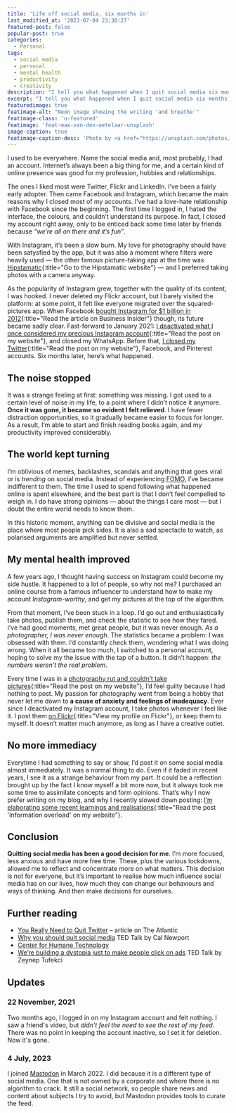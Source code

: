 ```yaml
---
title: 'Life off social media, six months in'
last_modified_at: '2023-07-04 23:30:27'
featured-post: false
popular-post: true
categories:
  - Personal
tags:
  - social media
  - personal
  - mental health
  - productivity
  - creativity
description: "I tell you what happened when I quit social media six months ago, and why I don't want to come back."
excerpt: "I tell you what happened when I quit social media six months ago, and why I don't want to come back."
featuredimage: true
featimage-alt: "Neon image showing the writing 'and breathe'"
featimage-class: 'u-featured'
featimage: 'feat-max-van-den-oetelaar-unsplash'
image-caption: true
featimage-caption-desc: 'Photo by <a href="https://unsplash.com/photos/buymYm3RQ3U">Max van den Oetelaar</a>'
---
```

I used to be everywhere. Name the social media and, most probably, I had an account. Internet’s always been a big thing for me, and a certain kind of online presence was good for my profession, hobbies and relationships.

The ones I liked most were Twitter, Flickr and LinkedIn. I’ve been a fairly early adopter. Then came Facebook and Instagram, which became the main reasons why I closed most of my accounts. I’ve had a love-hate relationship with Facebook since the beginning. The first time I logged in, I hated the interface, the colours, and couldn’t understand its purpose. In fact, I closed my account right away, only to be enticed back some time later by friends because _“we’re all on there and it’s fun”_.

With Instagram, it’s been a slow burn. My love for photography should have been satysfied by the app, but it was also a moment where filters were heavily used — the other famous picture-taking app at the time was [Hipstamatic](https://hipstamatic.com/camera/){:title="Go to the Hipstamatic website"} — and I preferred taking photos with a camera anyway.

As the popularity of Instagram grew, together with the quality of its content, I was hooked. I never deleted my Flickr account, but I barely visited the platform: at some point, it felt like everyone migrated over the squared-pictures app. When Facebook [bought Instagram for $1 billion in 2012](https://www.businessinsider.com/facebook-buys-instagram-for-1-billion-what-you-need-to-know-2012-4){:title="Read the article on Business Insider"} though, its future became sadly clear. Fast-forward to January 2021: [I deactivated what I once considered my precious Instagram account](/personal/deactivated-my-instagram-account/){:title="Read the post on my website"}, and closed my WhatsApp. Before that, [I closed my Twitter](/personal/i-deleted-my-twitter-account/){:title="Read the post on my website"}, Facebook, and Pinterest accounts. Six months later, here’s what happened.

## The noise stopped

It was a strange feeling at first: something was missing. I got used to a certain level of noise in my life, to a point where I didn’t notice it anymore. **Once it was gone, it became so evident I felt relieved**. I have fewer distraction opportunities, so it gradually became easier to focus for longer. As a result, I’m able to start and finish reading books again, and my productivity improved considerably.

## The world kept turning

I’m oblivious of memes, backlashes, scandals and anything that goes viral or is _trending_ on social media. Instead of experiencing <abbr title="Fear Of Missing Out">FOMO</abbr>, I’ve became indifferent to them. The time I used to spend following what happened online is spent elsewhere, and the best part is that I don’t feel compelled to weigh in. I do have strong opinions — about the things I care most — but I doubt the entire world needs to know them.

In this historic moment, anything can be divisive and social media is the place where most people pick sides. It is also a sad spectacle to watch, as polarised arguments are amplified but never settled.

## My mental health improved

A few years ago, I thought having success on Instagram could become my side hustle. It happened to a lot of people, so why not me? I purchased an online course from a famous influencer to understand how to make my account _Instagram-worthy_, and get my pictures at the top of the algorithm.

From that moment, I’ve been stuck in a loop. I’d go out and enthusiastically take photos, publish them, and check the statistic to see how they fared. I’ve had good moments, met great people, but it was never enough. _As a photographer, I was never enough_. The statistics became a problem: I was obsessed with them. I’d constantly check them, wondering what I was doing wrong. When it all became too much, I switched to a personal account, hoping to solve my the issue with the tap of a button. It didn’t happen: _the numbers weren’t the real problem_.

Every time I was in a [photography rut and couldn’t take pictures](/photography/photography-rut/){:title="Read the post on my website"}, I’d feel guilty because I had nothing to post. My passion for photography went from being a hobby that never let me down to **a cause of anxiety and feelings of inadequacy**. Ever since I deactivated my Instagram account, I take photos whenever I feel like it. I post them [on Flickr](https://www.flickr.com/photos/silvia-m/){:title="View my profile on Flickr"}, or keep them to myself. It doesn’t matter much anymore, as long as I have a creative outlet.

## No more immediacy

Everytime I had something to say or show, I’d post it on some social media almost immediately. It was a normal thing to do. Even if it faded in recent years, I see it as a strange behaviour from my part. It could be a reflection brought up by the fact I know myself a bit more now, but it always took me some time to assimilate concepts and form opinions. That’s why I now prefer writing on my blog, and why I recently slowed down posting: [I’m elaborating some recent learnings and realisations](/design-digested/information-overload/){:title="Read the post 'Information overload' on my website"}.

## Conclusion

**Quitting social media has been a good decision for me**. I’m more focused, less anxious and have more free time. These, plus the various lockdowns, allowed me to reflect and concentrate more on what matters. This decision is not for everyone, but it’s important to realise how much influence social media has on our lives, how much they can change our behaviours and ways of thinking. And then make decisions for ourselves.

## Further reading

- [You Really Need to Quit Twitter](https://www.theatlantic.com/ideas/archive/2021/07/twitter-addict-realizes-she-needs-rehab/619343/) – article on The Atlantic
- [Why you should quit social media](https://www.ted.com/talks/cal_newport_why_you_should_quit_social_media) TED Talk by Cal Newport
- [Center for Humane Technology](https://www.humanetech.com/)
- [We’re building a dystopia just to make people click on ads](https://www.ted.com/talks/zeynep_tufekci_we_re_building_a_dystopia_just_to_make_people_click_on_ads) TED Talk by Zeynep Tufekci

## Updates

### 22 November, 2021

Two months ago, I logged in on my Instagram account and felt nothing. I saw a friend's video, but <em>didn't feel the need to see the rest of my feed</em>. There was no point in keeping the account inactive, so I set it for deletion. Now it's gone.

### 4 July, 2023

I joined [Mastodon](https://en.wikipedia.org/wiki/Mastodon_(social_network)) in March 2022. I did because it is a different type of social media. One that is not owned by a corporate and where there is no algorithm to crack. It still a social network, so people share news and content about subjects I try to avoid, but Mastodon provides tools to curate the feed.
